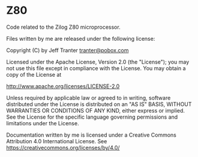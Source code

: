 # Z80
Code related to the Zilog Z80 microprocessor.

Files written by me are released under the following license:

Copyright (C) by Jeff Tranter <tranter@pobox.com>

Licensed under the Apache License, Version 2.0 (the "License");
you may not use this file except in compliance with the License.
You may obtain a copy of the License at

  http://www.apache.org/licenses/LICENSE-2.0

Unless required by applicable law or agreed to in writing, software
distributed under the License is distributed on an "AS IS" BASIS,
WITHOUT WARRANTIES OR CONDITIONS OF ANY KIND, either express or implied.
See the License for the specific language governing permissions and
limitations under the License.

Documentation written by me is licensed under a Creative Commons
Attribution 4.0 International License.
See https://creativecommons.org/licenses/by/4.0/
